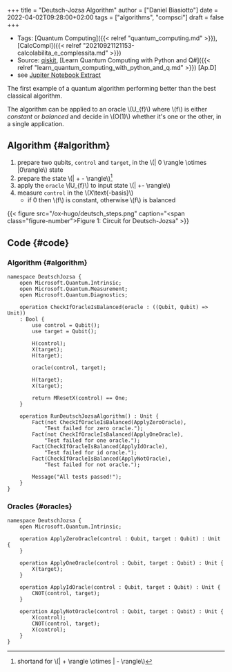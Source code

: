 +++
title = "Deutsch-Jozsa Algorithm"
author = ["Daniel Biasiotto"]
date = 2022-04-02T09:28:00+02:00
tags = ["algorithms", "compsci"]
draft = false
+++

-   Tags: [Quantum Computing]({{< relref "quantum_computing.md" >}}), [CalcCompl]({{< relref "20210921121153-calcolabilita_e_complessita.md" >}})
-   Source: [qiskit](https://qiskit.org/textbook/ch-algorithms/deutsch-jozsa.html), [Learn Quantum Computing with Python and Q#]({{< relref "learn_quantum_computing_with_python_and_q.md" >}}) [Ap.D]
-   see [Jupiter Notebook Extract](/ox-hugo/deutsch-jozsa-notebook.pdf)

The first example of a quantum algorithm performing better than the best classical algorithm.

The algorithm can be applied to an oracle \\(U\_{f}\\) where \\(f\\) is either _constant_ or _balanced_ and decide in \\(O(1)\\) whether it's one or the other, in a single application.


## Algorithm {#algorithm}

1.  prepare two qubits, `control` and `target`, in the \\(| 0 \rangle \otimes |0\rangle\\) state
2.  prepare the state \\(| +  - \rangle\\)[^fn:1]
3.  apply the `oracle` \\(U\_{f}\\) to input state \\(| +- \rangle\\)
4.  measure `control` in the \\(X\text{-basis}\\)
    -   if 0 then \\(f\\) is constant, otherwise \\(f\\) is balanced

{{< figure src="/ox-hugo/deutsch_steps.png" caption="<span class=\"figure-number\">Figure 1: </span>Circuit for Deutsch-Jozsa" >}}


## Code {#code}


### Algorithm {#algorithm}

```Q#
namespace DeutschJozsa {
    open Microsoft.Quantum.Intrinsic;
    open Microsoft.Quantum.Measurement;
    open Microsoft.Quantum.Diagnostics;

    operation CheckIfOracleIsBalanced(oracle : ((Qubit, Qubit) => Unit))
    : Bool {
        use control = Qubit();
        use target = Qubit();

        H(control);
        X(target);
        H(target);

        oracle(control, target);

        H(target);
        X(target);

        return MResetX(control) == One;
    }

    operation RunDeutschJozsaAlgorithm() : Unit {
        Fact(not CheckIfOracleIsBalanced(ApplyZeroOracle),
            "Test failed for zero oracle.");
        Fact(not CheckIfOracleIsBalanced(ApplyOneOracle),
            "Test failed for one oracle.");
        Fact(CheckIfOracleIsBalanced(ApplyIdOracle),
            "Test failed for id oracle.");
        Fact(CheckIfOracleIsBalanced(ApplyNotOracle),
            "Test failed for not oracle.");

        Message("All tests passed!");
    }
}
```


### Oracles {#oracles}

```Q#
namespace DeutschJozsa {
    open Microsoft.Quantum.Intrinsic;

    operation ApplyZeroOracle(control : Qubit, target : Qubit) : Unit {
    }

    operation ApplyOneOracle(control : Qubit, target : Qubit) : Unit {
        X(target);
    }

    operation ApplyIdOracle(control : Qubit, target : Qubit) : Unit {
        CNOT(control, target);
    }

    operation ApplyNotOracle(control : Qubit, target : Qubit) : Unit {
        X(control);
        CNOT(control, target);
        X(control);
    }
}
```

[^fn:1]: shortand for \\(| + \rangle \otimes | - \rangle\\)